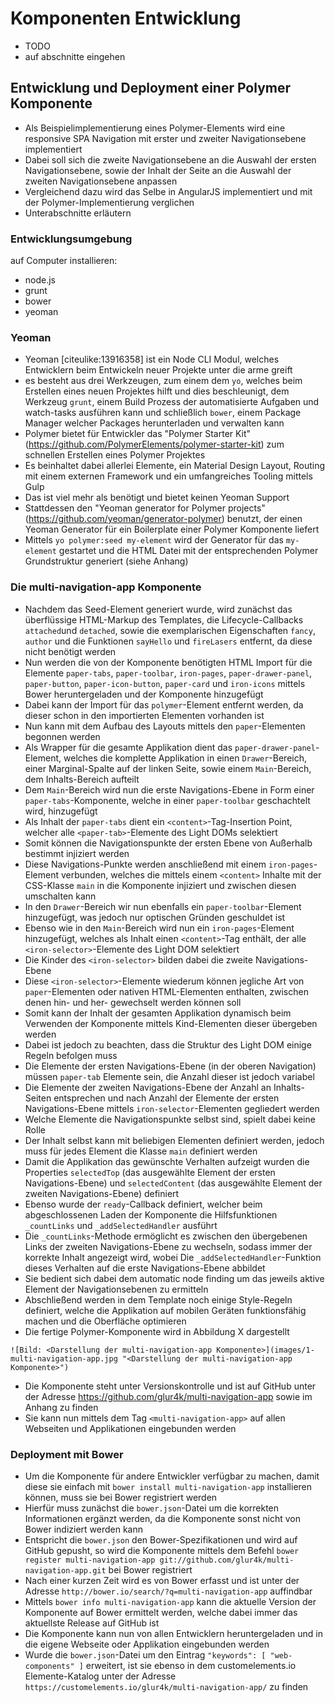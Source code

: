 # Komponenten Entwicklung

- TODO
- auf abschnitte eingehen



## Entwicklung und Deployment einer Polymer Komponente

- Als Beispielimplementierung eines Polymer-Elements wird eine responsive SPA Navigation mit erster und zweiter Navigationsebene implementiert
- Dabei soll sich die zweite Navigationsebene an die Auswahl der ersten Navigationsebene, sowie der Inhalt der Seite an die Auswahl der zweiten Navigationsebene anpassen
- Vergleichend dazu wird das Selbe in AngularJS implementiert und mit der Polymer-Implementierung verglichen
- Unterabschnitte erläutern


### Entwicklungsumgebung

auf Computer installieren:
- node.js
- grunt
- bower
- yeoman


### Yeoman

- Yeoman [citeulike:13916358] ist ein Node CLI Modul, welches Entwicklern beim Entwickeln neuer Projekte unter die arme greift
- es besteht aus drei Werkzeugen, zum einem dem `yo`, welches beim Erstellen eines neuen Projektes hilft und dies beschleunigt, dem Werkzeug `grunt`, einem Build Prozess der automatisierte Aufgaben und watch-tasks ausführen kann und schließlich `bower`, einem Package Manager welcher Packages herunterladen und verwalten kann
- Polymer bietet für Entwickler das "Polymer Starter Kit" (https://github.com/PolymerElements/polymer-starter-kit) zum schnellen Erstellen eines Polymer Projektes
- Es beinhaltet dabei allerlei Elemente, ein Material Design Layout, Routing mit einem externen Framework und ein umfangreiches Tooling mittels Gulp
- Das ist viel mehr als benötigt und bietet keinen Yeoman Support
- Stattdessen den "Yeoman generator for Polymer projects" (https://github.com/yeoman/generator-polymer) benutzt, der einen Yeoman Generator für ein Boilerplate einer Polymer Komponente liefert
- Mittels `yo polymer:seed my-element` wird der Generator für das `my-element` gestartet und die HTML Datei mit der entsprechenden Polymer Grundstruktur generiert (siehe Anhang)


### Die multi-navigation-app Komponente

- Nachdem das Seed-Element generiert wurde, wird zunächst das überflüssige HTML-Markup des Templates, die Lifecycle-Callbacks `attached`und `detached`, sowie die exemplarischen Eigenschaften `fancy`, `author` und die Funktionen `sayHello` und `fireLasers` entfernt, da diese nicht benötigt werden
- Nun werden die von der Komponente benötigten HTML Import für die Elemente `paper-tabs`, `paper-toolbar`, `iron-pages`, `paper-drawer-panel`, `paper-button`, `paper-icon-button`, `paper-card` und `iron-icons` mittels Bower heruntergeladen und der Komponente hinzugefügt
- Dabei kann der Import für das `polymer`-Element entfernt werden, da dieser schon in den importierten Elementen vorhanden ist
- Nun kann mit dem Aufbau des Layouts mittels den `paper`-Elementen begonnen werden
- Als Wrapper für die gesamte Applikation dient das `paper-drawer-panel`-Element, welches die komplette Applikation in einen `Drawer`-Bereich, einer Marginal-Spalte auf der linken Seite, sowie einem `Main`-Bereich, dem Inhalts-Bereich aufteilt
- Dem `Main`-Bereich wird nun die erste Navigations-Ebene in Form einer `paper-tabs`-Komponente, welche in einer `paper-toolbar` geschachtelt wird, hinzugefügt
- Als Inhalt der `paper-tabs` dient ein `<content>`-Tag-Insertion Point, welcher alle `<paper-tab>`-Elemente des Light DOMs selektiert
- Somit können die Navigationspunkte der ersten Ebene von Außerhalb bestimmt injiziert werden
- Diese Navigations-Punkte werden anschließend mit einem `iron-pages`-Element verbunden, welches die mittels einem `<content>` Inhalte mit der CSS-Klasse `main` in die Komponente injiziert und zwischen diesen umschalten kann
- In den `Drawer`-Bereich wir nun ebenfalls ein `paper-toolbar`-Element hinzugefügt, was jedoch nur optischen Gründen geschuldet ist
- Ebenso wie in den `Main`-Bereich wird nun ein `iron-pages`-Element hinzugefügt, welches als Inhalt einen `<content>`-Tag enthält, der alle `<iron-selector>`-Elemente des Light DOM selektiert
- Die Kinder des `<iron-selector>` bilden dabei die zweite Navigations-Ebene
- Diese `<iron-selector>`-Elemente wiederum können jegliche Art von `paper`-Elementen oder nativen HTML-Elementen enthalten, zwischen denen hin- und her- gewechselt werden können soll
- Somit kann der Inhalt der gesamten Applikation dynamisch beim Verwenden der Komponente mittels Kind-Elementen dieser übergeben werden
- Dabei ist jedoch zu beachten, dass die Struktur des Light DOM einige Regeln befolgen muss
- Die Elemente der ersten Navigations-Ebene (in der oberen Navigation) müssen `paper-tab` Elemente sein, die Anzahl dieser ist jedoch variabel
- Die Elemente der zweiten Navigations-Ebene der Anzahl an Inhalts-Seiten entsprechen und nach Anzahl der Elemente der ersten Navigations-Ebene mittels `iron-selector`-Elementen gegliedert werden
- Welche Elemente die Navigationspunkte selbst sind, spielt dabei keine Rolle
- Der Inhalt selbst kann mit beliebigen Elementen definiert werden, jedoch muss für jedes Element die Klasse `main` definiert werden
- Damit die Applikation das gewünschte Verhalten aufzeigt wurden die Properties `selectedTop` (das ausgewählte Element der ersten Navigations-Ebene) und `selectedContent` (das ausgewählte Element der zweiten Navigations-Ebene) definiert
- Ebenso wurde der `ready`-Callback definiert, welcher beim abgeschlossenen Laden der Komponente die Hilfsfunktionen `_countLinks` und `_addSelectedHandler` ausführt
- Die `_countLinks`-Methode ermöglicht es zwischen den übergebenen Links der zweiten Navigations-Ebene zu wechseln, sodass immer der korrekte Inhalt angezeigt wird, wobei Die `_addSelectedHandler`-Funktion dieses Verhalten auf die erste Navigations-Ebene abbildet
- Sie bedient sich dabei dem automatic node finding um das jeweils aktive Element der Navigationsebenen zu ermitteln
- Abschließend werden in dem Template noch einige Style-Regeln definiert, welche die Applikation auf mobilen Geräten funktionsfähig machen und die Oberfläche optimieren
- Die fertige Polymer-Komponente wird in Abbildung X dargestellt

`![Bild: <Darstellung der multi-navigation-app Komponente>](images/1-multi-navigation-app.jpg "<Darstellung der multi-navigation-app Komponente>")`

- Die Komponente steht unter Versionskontrolle und ist auf GitHub unter der Adresse https://github.com/glur4k/multi-navigation-app sowie im Anhang zu finden
- Sie kann nun mittels dem Tag `<multi-navigation-app>` auf allen Webseiten und Applikationen eingebunden werden


### Deployment mit Bower

- Um die Komponente für andere Entwickler verfügbar zu machen, damit diese sie einfach mit `bower install multi-navigation-app` installieren können, muss sie bei Bower registriert werden
- Hierfür muss zunächst die `bower.json`-Datei um die korrekten Informationen ergänzt werden, da die Komponente sonst nicht von Bower indiziert werden kann
- Entspricht die `bower.json` den Bower-Spezifikationen und wird auf GitHub gepusht, so wird die Komponente mittels dem Befehl `bower register multi-navigation-app git://github.com/glur4k/multi-navigation-app.git` bei Bower registriert
- Nach einer kurzen Zeit wird es von Bower erfasst und ist unter der Adresse `http://bower.io/search/?q=multi-navigation-app` auffindbar
- Mittels `bower info multi-navigation-app` kann die aktuelle Version der Komponente auf Bower ermittelt werden, welche dabei immer das aktuellste Release auf GitHub ist
- Die Komponente kann nun von allen Entwicklern heruntergeladen und in die eigene Webseite oder Applikation eingebunden werden
- Wurde die `bower.json`-Datei um den Eintrag `"keywords": [ "web-components" ]` erweitert, ist sie ebenso in dem customelements.io Elemente-Katalog unter der Adresse `https://customelements.io/glur4k/multi-navigation-app/` zu finden

